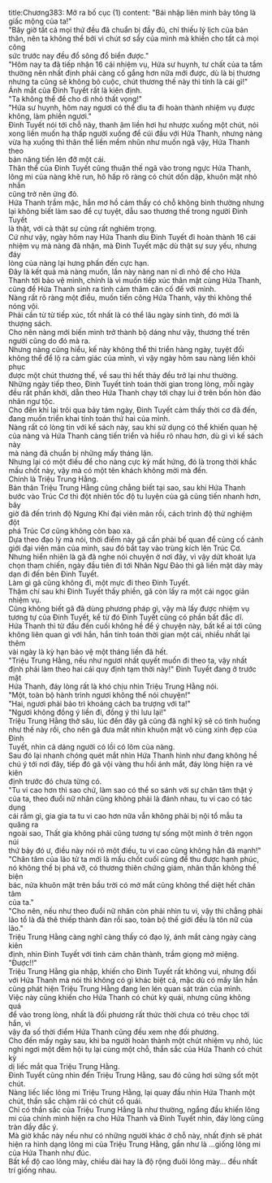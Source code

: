title:Chương383: Mở ra bố cục (1)
content:
"Bái nhập liên minh bảy tông là giấc mộng của ta!"<br>"Bây giờ tất cả mọi thứ đều đã chuẩn bị đầy đủ, chỉ thiếu lý lịch của bản<br>thân, nên ta không thể bởi vì chút sơ sẩy của mình mà khiến cho tất cả mọi công<br>sức trước nay đều đổ sông đổ biển được."<br>"Hôm nay ta đã tiếp nhận 16 cái nhiệm vụ, Hứa sư huynh, tư chất của ta tầm<br>thường nên nhất định phải càng cố gắng hơn nữa mới được, dù là bị thương<br>nhưng ta cũng sẽ không bỏ cuộc, chút thương thế này thì tính là cái gì!"<br>Ánh mắt của Đinh Tuyết rất là kiên định.<br>"Ta không thể để cho dì nhỏ thất vọng!"<br>"Hứa sư huynh, hôm nay ngươi có thể dìu ta đi hoàn thành nhiệm vụ được<br>không, làm phiền ngươi."<br>Đinh Tuyết nói tới chỗ này, thanh âm liền hơi hư nhược xuống một chút, nói<br>xong liền muốn hạ thấp người xuống để cúi đầu với Hứa Thanh, nhưng nàng<br>vừa hạ xuống thì thân thể liền mềm nhũn như muốn ngã vậy, Hứa Thanh theo<br>bản năng tiến lên đỡ một cái.<br>Thân thể của Đinh Tuyết cũng thuận thế ngã vào trong ngực Hứa Thanh,<br>lông mi của nàng khẽ run, hô hấp rõ ràng có chút dồn dập, khuôn mặt nhỏ nhắn<br>cũng trở nên ửng đỏ.<br>Hứa Thanh trầm mặc, hắn mơ hồ cảm thấy có chỗ không bình thường nhưng<br>lại không biết làm sao để cự tuyệt, dẫu sao thương thế trong người Đinh Tuyết<br>là thật, với cả thật sự cũng rất nghiêm trọng.<br>Cứ như vậy, ngày hôm nay Hứa Thanh dìu Đinh Tuyết đi hoàn thành 16 cái<br>nhiệm vụ mà nàng đã nhận, mà Đinh Tuyết mặc dù thật sự suy yếu, nhưng đáy<br>lòng của nàng lại hưng phấn đến cực hạn.<br>Đây là kết quả mà nàng muốn, lần này nàng nan nỉ dì nhỏ để cho Hứa<br>Thanh tới bảo vệ mình, chính là vì muốn tiếp xúc thân mật cùng Hứa Thanh,<br>cũng để Hứa Thanh sinh ra tình cảm thâm căn cố đế với mình.<br>Nàng rất rõ ràng một điều, muốn tiến công Hứa Thanh, vậy thì không thể<br>nóng vội.<br>Phải cần từ từ tiếp xúc, tốt nhất là có thể lâu ngày sinh tình, đó mới là<br>thượng sách.<br>Cho nên nàng mới biến mình trở thành bộ dáng như vậy, thương thế trên<br>người cũng do đó mà ra.<br>Nhưng nàng cũng hiểu, kế này không thể thi triển hàng ngày, tuyệt đối<br>không thể để lộ ra cảm giác của mình, vì vậy ngày hôm sau nàng liền khôi phục<br>được một chút thương thế, về sau thì hết thảy đều trở lại như thường.<br>Những ngày tiếp theo, Đinh Tuyết tính toán thời gian trong lòng, mỗi ngày<br>đều rất phấn khởi, dẫn theo Hứa Thanh chạy tới chạy lui ở trên bốn hòn đảo<br>nhân ngư tộc.<br>Cho đến khi lại trôi qua bảy tám ngày, Đinh Tuyết cảm thấy thời cơ đã đến,<br>đang muốn triển khai tính toán thứ hai của mình.<br>Nàng rất có lòng tin với kế sách này, sau khi sử dụng có thể khiến quan hệ<br>của nàng và Hứa Thanh càng tiến triển và hiểu rõ nhau hơn, dù gì vì kế sách này<br>mà nàng đã chuẩn bị những mấy tháng lận.<br>Nhưng lại có một điều để cho nàng cực kỳ mất hứng, đó là trong thời khắc<br>mấu chốt này, vậy mà có một tên khách không mời mà đến.<br>Chính là Triệu Trung Hằng.<br>Bản thân Triệu Trung Hằng cũng chẳng biết tại sao, sau khi Hứa Thanh<br>bước vào Trúc Cơ thì đột nhiên tốc độ tu luyện của gã cũng tiến nhanh hơn, bây<br>giờ đã đến trình độ Ngưng Khí đại viên mãn rồi, cách trình độ thử nghiệm đột<br>phá Trúc Cơ cũng không còn bao xa.<br>Dựa theo đạo lý mà nói, thời điểm này gã cần phải bế quan để củng cố cảnh<br>giới đại viên mãn của mình, sau đó bắt tay vào trùng kích lên Trúc Cơ.<br>Nhưng hiển nhiên là gã đã nghe nói chuyện ở nơi đây, vì vậy dứt khoát lựa<br>chọn tham chiến, ngày đầu tiên đi tới Nhân Ngư Đảo thì gã liền mặt dày mày<br>dạn đi đến bên Đinh Tuyết.<br>Làm gì gã cũng không đi, một mực đi theo Đinh Tuyết.<br>Thậm chí sau khi Đinh Tuyết thấy phiền, gã còn lấy ra một cái ngọc giản<br>nhiệm vụ.<br>Cũng không biết gã đã dùng phương pháp gì, vậy mà lấy được nhiệm vụ<br>tương tự của Đinh Tuyết, kể từ đó Đinh Tuyết cũng có phần bất đắc dĩ.<br>Hứa Thanh thì từ đầu đến cuối không hề để ý chuyện này, bất kể ai tới cũng<br>không liên quan gì với hắn, hắn tính toán thời gian một cái, nhiều nhất lại thêm<br>vài ngày là kỳ hạn bảo vệ một tháng liền đã hết.<br>"Triệu Trung Hằng, nếu như ngươi nhất quyết muốn đi theo ta, vậy nhất<br>định phải làm theo hai cái quy định tạm thời này!" Đinh Tuyết đang ở trước mặt<br>Hứa Thanh, đáy lòng rất là khó chịu nhìn Triệu Trung Hằng nói.<br>"Một, toàn bộ hành trình ngươi không thể nói chuyện!"<br>"Hai, ngươi phải bảo trì khoảng cách ba trượng với ta!"<br>"Ngươi không đồng ý liền đi, đồng ý thì lưu lại!"<br>Triệu Trung Hằng thở sâu, lúc đến đây gã cũng đã nghĩ kỹ sẽ có tình huống<br>như thế này rồi, cho nên gã đưa mắt nhìn khuôn mặt vô cùng xinh đẹp của Đinh<br>Tuyết, nhìn cả dáng người có lồi có lõm của nàng.<br>Sau đó lại nhanh chóng quét mắt nhìn Hứa Thanh hình như đang không hề<br>chú ý tới nơi đây, tiếp đó gã vội vàng thu hồi ánh mắt, đáy lòng hiện ra vẻ kiên<br>định trước đó chưa từng có.<br>"Tu vi cao hơn thì sao chứ, làm sao có thể so sánh với sự chân tâm thật ý<br>của ta, theo đuổi nữ nhân cũng không phải là đánh nhau, tu vi cao có tác dụng<br>cái rắm gì, gia gia ta tu vi cao hơn nữa vẫn không phải bị nội tổ mẫu ta quăng ra<br>ngoài sao, Thất gia không phải cũng tương tự sống một mình ở trên ngọn núi<br>thứ bảy đó ư, điều này nói rõ một điều, tu vi cao cũng không hẳn đã mạnh!"<br>"Chân tâm của lão tử ta mới là mấu chốt cuối cùng để thu được hạnh phúc,<br>nó không thể bị phá vỡ, có thương thiên chứng giám, nhân thần không thể biện<br>bác, nửa khuôn mặt trên bầu trời có mở mắt cũng không thể diệt hết chân tâm<br>của ta."<br>"Cho nên, nếu như theo đuổi nữ nhân còn phải nhìn tu vi, vậy thì chẳng phải<br>lão tổ là đã thê thiếp thành đàn rồi sao, toàn bộ thế giới đều là tôn nữ của lão."<br>Triệu Trung Hằng càng nghĩ càng thấy có đạo lý, ánh mắt càng ngày càng kiên<br>định, nhìn Đinh Tuyết với tình cảm chân thành, trầm giọng mở miệng.<br>"Được!!"<br>Triệu Trung Hằng gia nhập, khiến cho Đinh Tuyết rất không vui, nhưng đối<br>với Hứa Thanh mà nói thì không có gì khác biệt cả, mặc dù có mấy lần hắn<br>cũng phát hiện Triệu Trung Hằng đang len lén quan sát trán của mình.<br>Việc này cũng khiến cho Hứa Thanh có chút kỳ quái, nhưng cũng không quá<br>để vào trong lòng, nhất là đối phương rất thức thời chưa có trêu chọc tới hắn, vì<br>vậy đa số thời điểm Hứa Thanh cũng đều xem nhẹ đối phương.<br>Cho đến mấy ngày sau, khi ba người hoàn thành một chút nhiệm vụ nhỏ, lúc<br>nghỉ ngơi một đêm hội tụ lại cùng một chỗ, thần sắc của Hứa Thanh có chút kỳ<br>dị liếc mắt qua Triệu Trung Hằng.<br>Đinh Tuyết cũng nhìn đến Triệu Trung Hằng, sau đó cũng hơi sửng sốt một<br>chút.<br>Nàng liếc liếc lông mi Triệu Trung Hằng, lại quay đầu nhìn Hứa Thanh một<br>chút, thần sắc chậm rãi có chút cổ quái.<br>Chỉ có thần sắc của Triệu Trung Hằng là như thường, ngẩng đầu khiến lông<br>mi của chính mình hiện ra cho Hứa Thanh và Đinh Tuyết nhìn, đáy lòng cũng<br>tràn đầy đắc ý.<br>Mà giờ khắc này nếu như có những người khác ở chỗ này, nhất định sẽ phát<br>hiện ra hình dạng lông mi của Triệu Trung Hằng, gần như là …giống lông mi<br>của Hứa Thanh như đúc.<br>Bất kể độ cao lông mày, chiều dài hay là độ rộng đuôi lông mày... đều nhất<br>trí giống nhau.